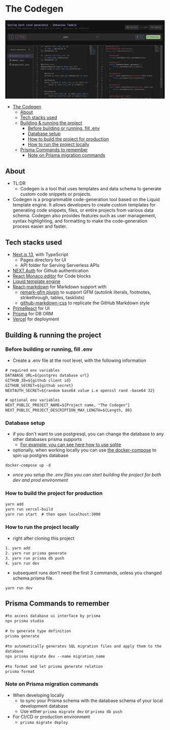 # The Codegen

![project screenshot apr 24, 2023](Screenshot.png)

- [The Codegen](#the-codegen)
  - [About](#about)
  - [Tech stacks used](#tech-stacks-used)
  - [Building \& running the project](#building--running-the-project)
    - [Before building or running, fill .env](#before-building-or-running-fill-env)
    - [Database setup](#database-setup)
    - [How to build the project for production](#how-to-build-the-project-for-production)
    - [How to run the project locally](#how-to-run-the-project-locally)
  - [Prisma Commands to remember](#prisma-commands-to-remember)
    - [Note on Prisma migration commands](#note-on-prisma-migration-commands)

## About
- TL:DR 
  - Codegen is a tool that uses templates and data schema to generate custom code snippets or projects.
- Codegen is a programmable code-generation tool based on the Liquid template engine. It allows developers to create custom templates for generating code snippets, files, or entire projects from various data schema. Codegen also provides features such as user management, syntax highlighting, and formatting to make the code-generation process easier and faster.

## Tech stacks used

- [Next.js 13](https://nextjs.org/), with TypeScript
  - Pages directory for UI
  - API folder for Serving Serverless APIs
- [NEXT.Auth](https://next-auth.js.org/) for Github authentication
- [React Monaco editor](https://github.com/react-monaco-editor/react-monaco-editor) for Code blocks
- [Liquid template engine](https://github.com/harttle/liquidjs)
- [React-markdown](https://github.com/remarkjs/react-markdown) for Markdown support with
  - [remark-gfm plugin](https://github.com/remarkjs/remark-gfm) to support GFM (autolink literals, footnotes, strikethrough, tables, tasklists)
  - [github-markdown-css](https://github.com/sindresorhus/github-markdown-css) to replicate the GitHub Markdown style
- [PrimeReact](https://primereact.org/) for UI
- [Prisma](https://www.prisma.io/) for DB ORM
- [Vercel](Vercel.com) for deployment

## Building & running the project

### Before building or running, fill .env
- Create a .env file at the root level, with the following information

```
# required env variables
DATABASE_URL=${postgres database url}
GITHUB_ID=${github client id}
GITHUB_SECRET=${github secret}
NEXTAUTH_SECRET=${random base64 value i.e openssl rand -base64 32}
```

```
# optional env variables
NEXT_PUBLIC_PROJECT_NAME=${Project name, "The Codegen"}
NEXT_PUBLIC_PROJECT_DESCRIPTION_MAX_LENGTH=${Length, 80}
```

### Database setup

- if you don't want to use postgresql, you can change the database to any other databases prisma supports
  - [For example: you can see here how to use sqlite](https://www.prisma.io/docs/concepts/database-connectors/sqlite)
- optionally, when working locally you can use [the docker-compose](docker-compose.yml) to spin up postgres database

```shell
docker-compose up -d
```

- _once you setup the .env files you can start building the project for both dev and prod environment_

### How to build the project for production

```shell
yarn add
yarn run vercel-build
yarn run start  # then open localhost:3000
```

### How to run the project locally

- right after cloning this project

```shell
1. yarn add
2. yarn run prisma generate
3. yarn run prisma db push
4. yarn run dev
```

- subsequent runs don't need the first 3 commands, unless you changed schema.prisma file.

```shell
yarn run dev
```

## Prisma Commands to remember

```shell
#to access database ui interface by prisma
npx prisma studio

# to generate type definition
prisma generate

#to automatically generates SQL migration files and apply them to the database
npx prisma migrate dev --name migration_name

#to format and let prisma generate relation
prisma format
```

### Note on Prisma migration commands

- When developing locally
  - to sync your Prisma schema with the database schema of your local development database
  - Use either `prisma migrate dev` or `prisma db push`
- For CI/CD or production environment
  - `prisma migrate deploy`
